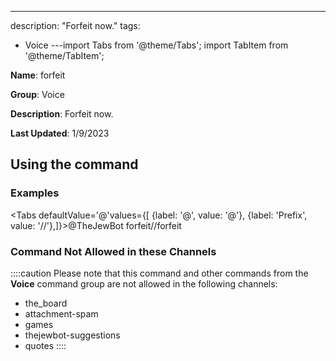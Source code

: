 ---
description: "Forfeit now."
tags:
  - Voice
---import Tabs from '@theme/Tabs';
import TabItem from '@theme/TabItem';

**Name**: forfeit

**Group**: Voice

**Description**: Forfeit now.

**Last Updated**: 1/9/2023

## Using the command

### Examples
<Tabs defaultValue='@'values={[ {label: '@', value: '@'}, {label: 'Prefix', value: '//'},]}><TabItem value='@'>@TheJewBot forfeit</TabItem><TabItem value='//'>//forfeit</TabItem></Tabs>

### Command Not Allowed in these Channels
::::caution Please note that this command and other commands from the **Voice** command group are not allowed in the following channels:
- the_board
- attachment-spam
- games
- thejewbot-suggestions
- quotes
::::